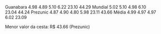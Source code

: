 Guanabara     4.98    4.89    5.10    6.22    23.10   44.29
Mundial       5.02    5.10    4.98    6.10    23.04   44.24
Prezunic      4.87    4.90    4.80    5.98    23.11   43.66
Média           4.99    4.97    4.97    6.02    23.09

Menor valor da cesta: R$ 43.66 (Prezunic)